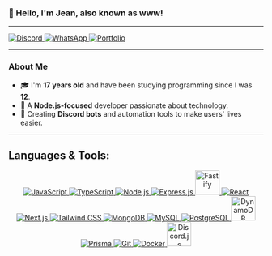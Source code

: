 <h3 align="start">
  👋 Hello, I'm Jean, also known as www! 
</h3>

---

<p align="start">
  <a href="https://discord.gg/9ffaWfWXnR">
    <img src="https://img.shields.io/badge/Discord-5865F2?style=for-the-badge&logo=discord&logoColor=white" alt="Discord" />
  </a>
  <a href="#">
    <img src="https://img.shields.io/badge/WhatsApp-25D366?style=for-the-badge&logo=whatsapp&logoColor=white" alt="WhatsApp" />
  </a>
  <a href="https://wwwzin.vercel.app/" target="_blank">
    <img src="https://img.shields.io/badge/Portfolio-000000?style=for-the-badge&logo=vercel&logoColor=white" alt="Portfolio" />
  </a>
</p>

---

### About Me
- 🎓 I'm **17 years old** and have been studying programming since I was **12**.
- 🚀 A **Node.js-focused** developer passionate about technology.
- 🤖 Creating **Discord bots** and automation tools to make users' lives easier.

---

## Languages & Tools:
<p align="center">
  <a href="https://developer.mozilla.org/en-US/docs/Web/JavaScript" target="_blank">
    <img src="https://skillicons.dev/icons?i=js&theme=dark" alt="JavaScript" />
  </a>
  <a href="https://www.typescriptlang.org/" target="_blank">
    <img src="https://skillicons.dev/icons?i=ts&theme=dark" alt="TypeScript" />
  </a>

  <a href="https://nodejs.org/" target="_blank">
    <img src="https://skillicons.dev/icons?i=nodejs&theme=dark" alt="Node.js" />
  </a>
  <a href="https://expressjs.com/" target="_blank">
    <img src="https://skillicons.dev/icons?i=express&theme=dark" alt="Express.js" />
  </a>
  <a href="https://www.fastify.io/" target="_blank">
    <img src="https://cdn.jsdelivr.net/gh/devicons/devicon/icons/fastify/fastify-original.svg" alt="Fastify" width="48" height="48" />
  </a>
  <a href="https://reactjs.org/" target="_blank">
    <img src="https://skillicons.dev/icons?i=react&theme=dark" alt="React" />
  </a>
  <a href="https://nextjs.org/" target="_blank">
    <img src="https://skillicons.dev/icons?i=nextjs&theme=dark" alt="Next.js" />
  </a>
  <a href="https://tailwindcss.com/" target="_blank">
    <img src="https://skillicons.dev/icons?i=tailwind&theme=dark" alt="Tailwind CSS" />
  </a>
  <a href="https://www.mongodb.com/" target="_blank">
    <img src="https://skillicons.dev/icons?i=mongodb&theme=dark" alt="MongoDB" />
  </a>
  <a href="https://www.mysql.com/" target="_blank">
    <img src="https://skillicons.dev/icons?i=mysql&theme=dark" alt="MySQL" />
  </a>
  <a href="https://www.postgresql.org/" target="_blank">
    <img src="https://skillicons.dev/icons?i=postgres&theme=dark" alt="PostgreSQL" />
  </a>

  <a href="https://aws.amazon.com/dynamodb/" target="_blank">
    <img src="https://cdn2.iconfinder.com/data/icons/amazon-aws-stencils/100/Database_copy_DynamoDB-512.png" alt="DynamoDB" width="48" height="48" />
  </a>
  <a href="https://www.prisma.io/" target="_blank">
    <img src="https://skillicons.dev/icons?i=prisma&theme=dark" alt="Prisma" />
  </a>
  <a href="https://git-scm.com/" target="_blank">
    <img src="https://skillicons.dev/icons?i=git&theme=dark" alt="Git" />
  </a>
  <a href="https://www.docker.com/" target="_blank">
    <img src="https://skillicons.dev/icons?i=docker&theme=dark" alt="Docker" />
  </a>
  <a href="https://discord.js.org/" target="_blank">
    <img src="https://cdn.jsdelivr.net/gh/devicons/devicon/icons/discordjs/discordjs-original.svg" alt="Discord.js" width="48" height="48" />
  </a>
</p>

